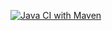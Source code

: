 [![Java CI with Maven](https://github.com/Olegsander48/job4j_di/actions/workflows/maven.yml/badge.svg)](https://github.com/Olegsander48/job4j_di/actions/workflows/maven.yml)
